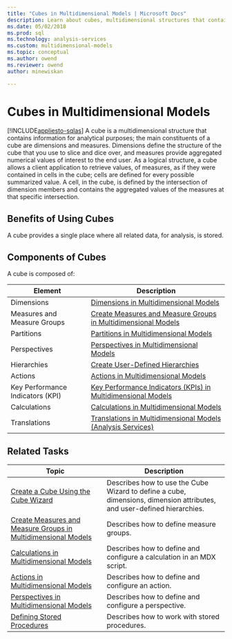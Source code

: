 ```yaml
---
title: "Cubes in Multidimensional Models | Microsoft Docs"
description: Learn about cubes, multidimensional structures that contain dimensions and measures for analytical purposes.
ms.date: 05/02/2018
ms.prod: sql
ms.technology: analysis-services
ms.custom: multidimensional-models
ms.topic: conceptual
ms.author: owend
ms.reviewer: owend
author: minewiskan

---
```

# Cubes in Multidimensional Models
[!INCLUDE[appliesto-sqlas](../includes/appliesto-sqlas.md)]
  A cube is a multidimensional structure that contains information for analytical purposes; the main constituents of a cube are dimensions and measures. Dimensions define the structure of the cube that you use to slice and dice over, and measures provide aggregated numerical values of interest to the end user. As a logical structure, a cube allows a client application to retrieve values, of measures, as if they were contained in cells in the cube; cells are defined for every possible summarized value. A cell, in the cube, is defined by the intersection of dimension members and contains the aggregated values of the measures at that specific intersection.  
  
## Benefits of Using Cubes  
 A cube provides a single place where all related data, for analysis, is stored.  
  
## Components of Cubes  
 A cube is composed of:  
  
|Element|Description|  
|-------------|-----------------|  
|Dimensions|[Dimensions in Multidimensional Models](../../analysis-services/multidimensional-models/dimensions-in-multidimensional-models.md)|  
|Measures and Measure Groups|[Create Measures and Measure Groups in Multidimensional Models](../../analysis-services/multidimensional-models/create-measures-and-measure-groups-in-multidimensional-models.md)|  
|Partitions|[Partitions in Multidimensional Models](../../analysis-services/multidimensional-models/partitions-in-multidimensional-models.md)|  
|Perspectives|[Perspectives in Multidimensional Models](../../analysis-services/multidimensional-models/perspectives-in-multidimensional-models.md)|  
|Hierarchies|[Create User-Defined Hierarchies](../../analysis-services/multidimensional-models/user-defined-hierarchies-create.md)|  
|Actions|[Actions in Multidimensional Models](../../analysis-services/multidimensional-models/actions-in-multidimensional-models.md)|  
|Key Performance Indicators (KPI)|[Key Performance Indicators &#40;KPIs&#41; in Multidimensional Models](../../analysis-services/multidimensional-models/key-performance-indicators-kpis-in-multidimensional-models.md)|  
|Calculations|[Calculations in Multidimensional Models](../../analysis-services/multidimensional-models/calculations-in-multidimensional-models.md)|  
|Translations|[Translations in Multidimensional Models &#40;Analysis Services&#41;](../../analysis-services/multidimensional-models/translations-in-multidimensional-models-analysis-services.md)|  
  
## Related Tasks  
  
|Topic|Description|  
|-----------|-----------------|  
|[Create a Cube Using the Cube Wizard](../../analysis-services/multidimensional-models/create-a-cube-using-the-cube-wizard.md)|Describes how to use the Cube Wizard to define a cube, dimensions, dimension attributes, and user-defined hierarchies.|  
|[Create Measures and Measure Groups in Multidimensional Models](../../analysis-services/multidimensional-models/create-measures-and-measure-groups-in-multidimensional-models.md)|Describes how to define measure groups.|  
|[Calculations in Multidimensional Models](../../analysis-services/multidimensional-models/calculations-in-multidimensional-models.md)|Describes how to define and configure a calculation in an MDX script.|  
|[Actions in Multidimensional Models](../../analysis-services/multidimensional-models/actions-in-multidimensional-models.md)|Describes how to define and configure an action.|  
|[Perspectives in Multidimensional Models](../../analysis-services/multidimensional-models/perspectives-in-multidimensional-models.md)|Describes how to define and configure a perspective.|  
|[Defining Stored Procedures](../../analysis-services/multidimensional-models-extending-olap-stored-procedures/defining-stored-procedures.md)|Describes how to work with stored procedures.|  
  
  
